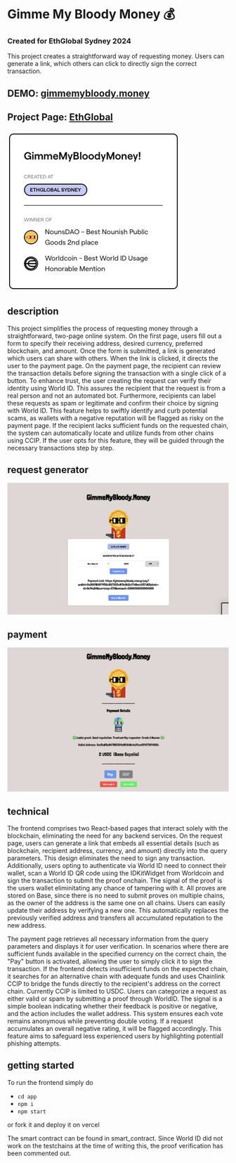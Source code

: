 <h1>Gimme My Bloody Money 💰</h1>
<h3>Created for EthGlobal Sydney 2024</h3>

This project creates a straightforward way of requesting money. Users can generate a link, which others can click to directly sign the correct transaction.

## DEMO: **[gimmemybloody.money](https://gimmemybloody.money/)**
## Project Page: **[EthGlobal](https://ethglobal.com/showcase/gimmemybloodymoney-vi6xx)**

<img src="prizes.png" alt="Prizes">

## description
This project simplifies the process of requesting money through a straightforward, two-page online system.
On the first page, users fill out a form to specify their receiving address, desired currency, preferred blockchain, and amount. Once the form is submitted, a link is generated which users can share with others.
When the link is clicked, it directs the user to the payment page.
On the payment page, the recipient can review the transaction details before signing the transaction with a single click of a button.
To enhance trust, the user creating the request can verify their identity using World ID. This assures the recipient that the request is from a real person and not an automated bot.
Furthermore, recipients can label these requests as spam or legitimate and confirm their choice by signing with World ID. This feature helps to swiftly identify and curb potential scams, as wallets with a negative reputation will be flagged as risky on the payment page.
If the recipient lacks sufficient funds on the requested chain, the system can automatically locate and utilize funds from other chains using CCIP. If the user opts for this feature, they will be guided through the necessary transactions step by step.

## request generator

<img src="image.png" alt="drawing" width="800"/>

## payment

<img src="image-1.png" alt="drawing" width="800"/>

## technical
The frontend comprises two React-based pages that interact solely with the blockchain, eliminating the need for any backend services.
On the request page, users can generate a link that embeds all essential details (such as blockchain, recipient address, currency, and amount) directly into the query parameters. This design eliminates the need to sign any transaction. Additionally, users opting to authenticate via World ID need to connect their wallet, scan a World ID QR code using the IDKitWidget from Worldcoin and sign the transaction to submit the proof onchain. The signal of the proof is the users wallet eliminitating any chance of tampering with it.
All proves are stored on Base, since there is no need to submit proves on multiple chains, as the owner of the address is the same one on all chains. 
Users can easily update their address by verifying a new one. This automatically replaces the previously verified address and transfers all accumulated reputation to the new address.

The payment page retrieves all necessary information from the query parameters and displays it for user verification. In scenarios where there are sufficient funds available in the specified currency on the correct chain, the "Pay" button is activated, allowing the user to simply click it to sign the transaction.
If the frontend detects insufficient funds on the expected chain, it searches for an alternative chain with adequate funds and uses Chainlink CCIP to bridge the funds directly to the recipient's address on the correct chain. Currently CCIP is limited to USDC.
Users can categorize a request as either valid or spam by submitting a proof through WorldID. The signal is a simple boolean indicating whether their feedback is positive or negative, and the action includes the wallet address. This system ensures each vote remains anonymous while preventing double voting.
If a request accumulates an overall negative rating, it will be flagged accordingly. This feature aims to safeguard less experienced users by highlighting potentiall phishing attempts.

## getting started

To run the frontend simply do

- `cd app`
- `npm i`
- `npm start`

or fork it and deploy it on vercel

The smart contract can be found in smart_contract. Since World ID did not work on the testchains at the time of writing this, the proof verification has been commented out.

